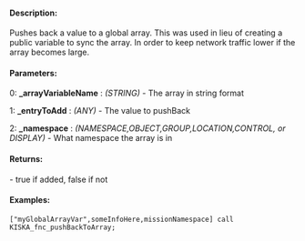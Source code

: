 #### Description:
Pushes back a value to a global array. This was used in lieu of creating a public variable to sync the array. In order to keep network traffic lower if the array becomes large.

#### Parameters:
0: **_arrayVariableName** : *(STRING)* - The array in string format

1: **_entryToAdd** : *(ANY)* - The value to pushBack

2: **_namespace** : *(NAMESPACE,OBJECT,GROUP,LOCATION,CONTROL, or DISPLAY)* - What namespace the array is in

#### Returns:
<BOOL> - true if added, false if not

#### Examples:
```sqf
["myGlobalArrayVar",someInfoHere,missionNamespace] call KISKA_fnc_pushBackToArray;
```


